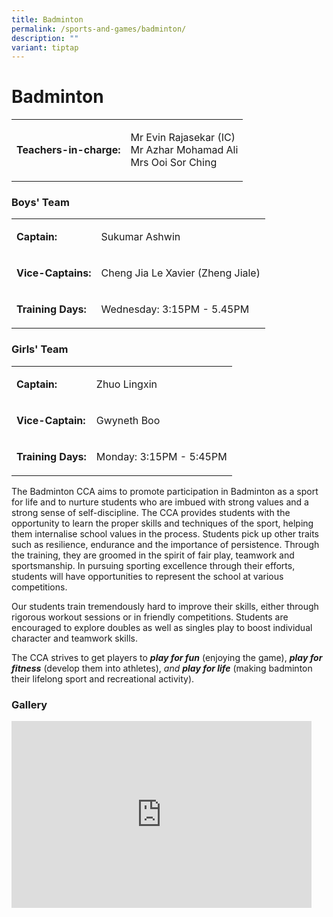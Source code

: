 ```yaml
---
title: Badminton
permalink: /sports-and-games/badminton/
description: ""
variant: tiptap
---
```

<h1>Badminton</h1>
<table style="minWidth: 50px">
<colgroup>
<col>
<col>
</colgroup>
<tbody>
<tr>
<td rowspan="1" colspan="1">
<p><strong>Teachers-in-charge:</strong>
</p>
</td>
<td rowspan="1" colspan="1">
<p>Mr Evin Rajasekar (IC)
<br>Mr Azhar Mohamad Ali
<br>Mrs Ooi Sor Ching</p>
</td>
</tr>
</tbody>
</table>
<h3>Boys' Team</h3>
<table style="minWidth: 50px">
<colgroup>
<col>
<col>
</colgroup>
<tbody>
<tr>
<td rowspan="1" colspan="1">
<p><strong>Captain:</strong>
</p>
</td>
<td rowspan="1" colspan="1">
<p>Sukumar Ashwin</p>
</td>
</tr>
<tr>
<td rowspan="1" colspan="1">
<p><strong>Vice-Captains:</strong>
</p>
</td>
<td rowspan="1" colspan="1">
<p>Cheng Jia Le Xavier (Zheng Jiale)</p>
</td>
</tr>
<tr>
<td rowspan="1" colspan="1">
<p><strong>Training Days:</strong>
</p>
</td>
<td rowspan="1" colspan="1">
<p>Wednesday: 3:15PM - 5.45PM</p>
</td>
</tr>
</tbody>
</table>
<h3>Girls' Team</h3>
<table style="minWidth: 50px">
<colgroup>
<col>
<col>
</colgroup>
<tbody>
<tr>
<td rowspan="1" colspan="1">
<p><strong>Captain:</strong>
</p>
</td>
<td rowspan="1" colspan="1">
<p>Zhuo Lingxin</p>
</td>
</tr>
<tr>
<td rowspan="1" colspan="1">
<p><strong>Vice-Captain:</strong>
</p>
</td>
<td rowspan="1" colspan="1">
<p>Gwyneth Boo</p>
</td>
</tr>
<tr>
<td rowspan="1" colspan="1">
<p><strong>Training Days:</strong>
</p>
</td>
<td rowspan="1" colspan="1">
<p>Monday: 3:15PM - 5:45PM</p>
</td>
</tr>
</tbody>
</table>
<p>The Badminton CCA aims to promote participation in Badminton as a sport
for life and to nurture students who are imbued with strong values and
a strong sense of self-discipline. The CCA provides students with the opportunity
to learn the proper skills and techniques of the sport, helping them internalise
school values in the process. Students pick up other traits such as resilience,
endurance and the importance of persistence. Through the training, they
are groomed in the spirit of fair play, teamwork and sportsmanship. In
pursuing sporting excellence through their efforts, students will have
opportunities to represent the school at various competitions.</p>
<p>Our students train tremendously hard to improve their skills, either through
rigorous workout sessions or in friendly competitions. Students are encouraged
to explore doubles as well as singles play to boost individual character
and teamwork skills.</p>
<p>The CCA strives to get players to&nbsp;<strong><em>play for fun</em></strong>&nbsp;(enjoying
the game),&nbsp;<strong><em>play for fitness</em></strong>&nbsp;(develop
them into athletes),&nbsp;<em>and&nbsp;</em><strong><em>play for life</em></strong>&nbsp;(making
badminton their lifelong sport and recreational activity).</p>
<h3>Gallery</h3>
<div class="iframe-wrapper">
<iframe height="299" width="480" allowfullscreen="true" frameborder="0" src="https://docs.google.com/presentation/d/e/2PACX-1vQk3a7YjaFFRgy3EbURF8Kij0PUd_tdgG5jQTZLayvDLfY7k3onaOrOieCc9A6J6Jb6grkkX-w22phB/embed?start=true&amp;loop=true&amp;delayms=3000"></iframe>
</div>
<p></p>